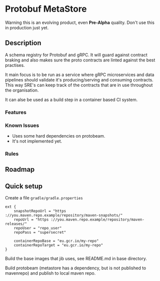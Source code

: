 # Protobuf MetaStore

Warning this is an evolving product, even **Pre-Alpha** quality. Don't use
this in production just yet.

## Description

A schema registry for Protobuf and gRPC. It will guard against contract braking
and also makes sure the proto contracts are linted against the best practises.

It main focus is to be run as a service where gRPC microservices and data pipelines
should validate it's producing/serving and consuming contracts. This way SRE's 
can keep track of the contracts that are in use throughout the organisation.

It can alse be used as a build step in a container based CI system.

### Features


### Known Issues

- Uses some hard dependencies on protobeam.
- It's not implemented yet.

### Rules



## Roadmap

## Quick setup

Create a file `gradle/gradle.properties`

```
ext {
    snapshotRepoUrl = "https ://you.maven.repo.example/repository/maven-snapshots/"
    repoUrl = "https ://you.maven.repo.example/repository/maven-releases/"
    repoUser = "repo_user"
    repoPass = "supersecret"

    containerRepoBase = "eu.gcr.io/my-repo"
    containerRepoTarget = "eu.gcr.io/my-repo"
}
```

Build the base images that jib uses, see README.md in base directory.

Build protobeam (metastore has a dependency, but is not published to mavenrepo) and
publish to local maven repo.